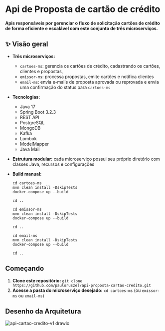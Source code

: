 # Api de Proposta de cartão de crédito

**Apis responsáveis por gerenciar o fluxo de solicitação cartões de crédito de forma eficiente e escalável com este conjunto de três microserviços.**

## ✨ Visão geral

* **Três microserviços:**
    * `cartoes-ms`: gerencia os cartões de crédito, cadastrando os cartões, clientes e propostas,
    * `emissor-ms`: processa propostas, emite cartões e notifica clientes
    * `email-ms`: envia e-mails de proposta aprovada ou reprovada e envia uma confirmação do status para `cartoes-ms`
      
* **Tecnologias:**
    * Java 17
    * Spring Boot 3.2.3
    * REST API
    * PostgreSQL
    * MongoDB
    * Kafka
    * Lombok
    * ModelMapper
    * Java Mail
   
* **Estrutura modular:** cada microserviço possui seu próprio diretório com classes Java, recursos e configurações
* **Build manual:**
    ```
    cd cartoes-ms
    mvn clean install -DskipTests
    docker-compose up --build

    cd ..

    cd emissor-ms
    mvn clean install -DskipTests
    docker-compose up --build

    cd ..

    cd email-ms
    mvn clean install -DskipTests
    docker-compose up --build

    cd ..
    ```

##  Começando

1. **Clone este repositório:** `git clone https://github.com/pauloruszel/api-proposta-cartao-credito.git`
2. **Acesse a pasta do microserviço desejado:** `cd cartoes-ms` (ou `emissor-ms` ou `email-ms`)

##  Desenho da Arquitetura

![api-cartao-credito-v1 drawio](https://github.com/pauloruszel/api-proposta-cartao-credito/assets/12766450/050ca266-7dbe-4601-84fd-8985e39c1b78)

